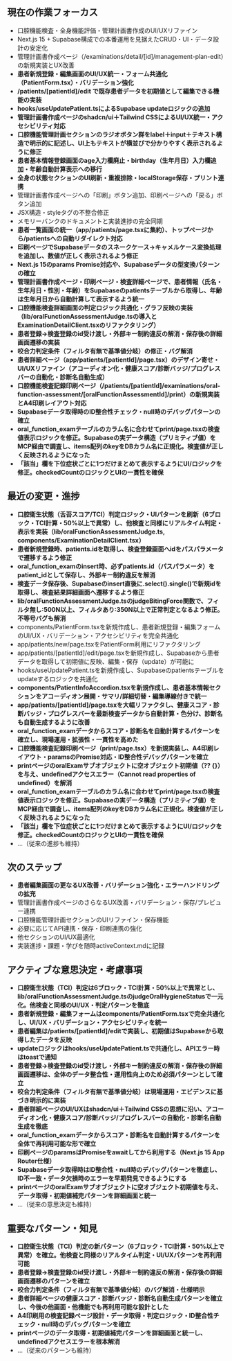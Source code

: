 ## 現在の作業フォーカス
- 口腔機能検査・全身機能評価・管理計画書作成のUI/UXリファイン
- Next.js 15 + Supabase構成での本番運用を見据えたCRUD・UI・データ設計の安定化
- 管理計画書作成ページ（/examinations/detail/[id]/management-plan-edit）の新規実装とUX改善
- **患者新規登録・編集画面のUI/UX統一・フォーム共通化（PatientForm.tsx）・バリデーション強化**
- **/patients/[patientId]/edit で既存患者データを初期値として編集できる機能の実装**
- **hooks/useUpdatePatient.tsによるSupabase updateロジックの追加**
- **管理計画書作成ページのshadcn/ui＋Tailwind CSSによるUI/UX統一・アクセシビリティ対応**
- **口腔機能管理計画セクションのラジオボタン群をlabel＋input＋テキスト構造で明示的に記述し、UI上もテキストが横並びで分かりやすく表示されるように修正**
- **患者基本情報登録画面のage入力欄廃止・birthday（生年月日）入力欄追加・年齢自動計算表示への移行**
- **全身の状態セクションのUI刷新・重複排除・localStorage保存・プリント連携**
- 管理計画書作成ページへの「印刷」ボタン追加、印刷ページへの「戻る」ボタン追加
- JSX構造・styleタグの不整合修正
- メモリーバンクのドキュメントと実装進捗の完全同期
- **患者一覧画面の統一（app/patients/page.tsxに集約）、トップページから/patientsへの自動リダイレクト対応**
- **印刷ページでSupabaseデータのスネークケース→キャメルケース変換処理を追加し、数値が正しく表示されるよう修正**
- **Next.js 15のparams Promise対応や、Supabaseデータの型変換パターンの確立**
- **管理計画書作成ページ・印刷ページ・検査詳細ページで、患者情報（氏名・生年月日・性別・年齢）をSupabaseのpatientsテーブルから取得し、年齢は生年月日から自動計算して表示するよう統一**
- **口腔機能検査詳細画面の判定ロジック共通化・グラフ反映の実装（lib/oralFunctionAssessmentJudge.tsの導入とExaminationDetailClient.tsxのリファクタリング）**
- **患者登録→検査登録のid受け渡し・外部キー制約違反の解消・保存後の詳細画面遷移の実装**
- **咬合力判定条件（フィルタ有無で基準値分岐）の修正・バグ解消**
- **患者詳細ページ（app/patients/[patientId]/page.tsx）のデザイン寄せ・UI/UXリファイン（アコーディオン化・健康スコア/診断バッジ/プログレスバーの自動化・診断名自動生成）**
- **口腔機能検査記録印刷ページ（/patients/[patientId]/examinations/oral-function-assessment/[oralFunctionAssessmentId]/print）の新規実装とA4印刷レイアウト対応**
- **Supabaseデータ取得時のID整合性チェック・null時のデバッグパターンの確立**
- **oral_function_examテーブルのカラム名に合わせてprint/page.tsxの検査値表示ロジックを修正。Supabaseの実データ構造（プリミティブ値）をMCP経由で調査し、items配列のkeyをDBカラム名に正規化。検査値が正しく反映されるようになった**
- **「該当」欄を下位症状ごとに1つだけまとめて表示するようにUI/ロジックを修正。checkedCountのロジックとUIの一貫性を確保**

## 最近の変更・進捗
- **口腔衛生状態（舌苔スコア/TCI）判定ロジック・UIパターンを刷新（6ブロック・TCI計算・50%以上で異常）し、他検査と同様にリアルタイム判定・表示を実装（lib/oralFunctionAssessmentJudge.ts, components/ExaminationDetailClient.tsx）**
- **患者新規登録時、patients.idを取得し、検査登録画面へidをパスパラメータで遷移するよう修正**
- **oral_function_examのinsert時、必ずpatients.id（パスパラメータ）をpatient_idとして保存し、外部キー制約違反を解消**
- **検査データ保存後、Supabaseのinsert直後に.select().single()で新規idを取得し、検査結果詳細画面へ遷移するよう修正**
- **lib/oralFunctionAssessmentJudge.tsのjudgeBitingForce関数で、フィルタ無し:500N以上、フィルタあり:350N以上で正常判定となるよう修正。不等号バグも解消**
- components/PatientForm.tsxを新規作成し、患者新規登録・編集フォームのUI/UX・バリデーション・アクセシビリティを完全共通化
- app/patients/new/page.tsxをPatientForm利用にリファクタリング
- app/patients/[patientId]/edit/page.tsxを新規作成し、Supabaseから患者データを取得して初期値に反映、編集・保存（update）が可能に
- hooks/useUpdatePatient.tsを新規作成し、Supabaseのpatientsテーブルをupdateするロジックを共通化
- **components/PatientInfoAccordion.tsxを新規作成し、患者基本情報セクションをアコーディオン展開・サマリ/詳細切替・編集導線付きで統一**
- **app/patients/[patientId]/page.tsxを大幅リファクタし、健康スコア・診断バッジ・プログレスバーを最新検査データから自動計算・色分け、診断名も自動生成するように改善**
- **oral_function_examデータからスコア・診断名を自動計算するパターンを確立し、現場運用・拡張性・一貫性を高めた**
- **口腔機能検査記録印刷ページ（print/page.tsx）を新規実装し、A4印刷レイアウト・paramsのPromise対応・ID整合性デバッグパターンを確立**
- **printページのoralExamサブオブジェクトに空オブジェクト初期値（?? {}）を与え、undefinedアクセスエラー（Cannot read properties of undefined）を解消**
- **oral_function_examテーブルのカラム名に合わせてprint/page.tsxの検査値表示ロジックを修正。Supabaseの実データ構造（プリミティブ値）をMCP経由で調査し、items配列のkeyをDBカラム名に正規化。検査値が正しく反映されるようになった**
- **「該当」欄を下位症状ごとに1つだけまとめて表示するようにUI/ロジックを修正。checkedCountのロジックとUIの一貫性を確保**
- ...（従来の進捗も維持）

## 次のステップ
- **患者編集画面の更なるUX改善・バリデーション強化・エラーハンドリングの拡充**
- 管理計画書作成ページのさらなるUX改善・バリデーション・保存/プレビュー連携
- 口腔機能管理計画セクションのUIリファイン・保存機能
- 必要に応じてAPI連携・保存・印刷連携の強化
- 他セクションのUI/UX最適化
- 実装進捗・課題・学びを随時activeContext.mdに記録

## アクティブな意思決定・考慮事項
- **口腔衛生状態（TCI）判定は6ブロック・TCI計算・50%以上で異常とし、lib/oralFunctionAssessmentJudge.tsのjudgeOralHygieneStatusで一元化。他検査と同様のUI/UX・判定パターンを徹底**
- **患者新規登録・編集フォームはcomponents/PatientForm.tsxで完全共通化し、UI/UX・バリデーション・アクセシビリティを統一**
- **患者編集は/patients/[patientId]/editで実装し、初期値はSupabaseから取得したデータを反映**
- **updateロジックはhooks/useUpdatePatient.tsで共通化し、APIエラー時はtoastで通知**
- **患者登録→検査登録のid受け渡し・外部キー制約違反の解消・保存後の詳細画面遷移は、全体のデータ整合性・運用性向上のため必須パターンとして確立**
- **咬合力判定条件（フィルタ有無で基準値分岐）は現場運用・エビデンスに基づき明示的に実装**
- **患者詳細ページのUI/UXはshadcn/ui＋Tailwind CSSの思想に沿い、アコーディオン化・健康スコア/診断バッジ/プログレスバーの自動化・診断名自動生成を徹底**
- **oral_function_examデータからスコア・診断名を自動計算するパターンを全体で再利用可能な形で確立**
- **印刷ページのparamsはPromiseをawaitしてから利用する（Next.js 15 App Router仕様）**
- **Supabaseデータ取得時はID整合性・null時のデバッグパターンを徹底し、ID不一致・データ欠損時のエラーを早期発見できるようにする**
- **printページのoralExamサブオブジェクトに空オブジェクト初期値を与え、データ取得・初期値補完パターンを詳細画面と統一**
- ...（従来の意思決定も維持）

## 重要なパターン・知見
- **口腔衛生状態（TCI）判定の新パターン（6ブロック・TCI計算・50%以上で異常）を確立。他検査と同様のリアルタイム判定・UI/UXパターンを再利用可能**
- **患者登録→検査登録のid受け渡し・外部キー制約違反の解消・保存後の詳細画面遷移のパターンを確立**
- **咬合力判定条件（フィルタ有無で基準値分岐）のバグ解消・仕様明示**
- **患者詳細ページの健康スコア・診断バッジ・診断名自動生成パターンを確立し、今後の他画面・他機能でも再利用可能な設計とした**
- **A4印刷用の検査記録ページ設計・データ取得・判定ロジック・ID整合性チェック・null時のデバッグパターンを確立**
- **printページのデータ取得・初期値補完パターンを詳細画面と統一し、undefinedアクセスエラーを根本解消**
- ...（従来のパターンも維持）
